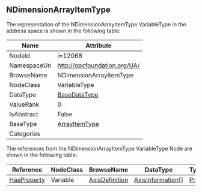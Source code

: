 <!-- objecttype -->
## NDimensionArrayItemType
  
<!-- end of text -->
The representation of the NDimensionArrayItemType VariableType in the address space is shown in the following table:  

|Name|Attribute|
|---|---|
|NodeId|i=12068|
|NamespaceUri|http://opcfoundation.org/UA/|
|BrowseName|NDimensionArrayItemType|
|NodeClass|VariableType|
|DataType|[BaseDataType](../../DataTypes/BaseDataType/readme.md)|
|ValueRank|0|
|IsAbstract|False|
|BaseType|[ArrayItemType](../../VariableTypes/ArrayItemType/readme.md)|
|Categories||

The references from the NDimensionArrayItemType VariableType Node are shown in the following table:  

|Reference|NodeClass|BrowseName|DataType|TypeDefinition|ModellingRule|
|---|---|---|---|---|---|
|[HasProperty](../../ReferenceTypes/HasProperty/readme.md)|Variable|[AxisDefinition](#AxisDefinition)|[AxisInformation](../../DataTypes/AxisInformation/readme.md)[]|[PropertyType](../../VariableTypes/PropertyType/readme.md)|[Mandatory](../../Objects/Mandatory/readme.md)|


